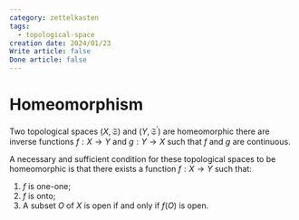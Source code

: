 ```yaml
---
category: zettelkasten
tags:
  - topological-space
creation date: 2024/01/23
Write article: false
Done article: false
---
```

# Homeomorphism

Two topological spaces $(X, \mathfrak{S})$ and $(Y, \mathfrak{S}^\prime)$ are homeomorphic there are inverse functions $f: X \rightarrow Y$ and $g: Y \rightarrow X$ such that $f$ and $g$ are continuous.

A necessary and sufficient condition for these topological spaces to be homeomorphic is that there exists a function $f: X \rightarrow Y$ such that:
1. $f$ is one-one;
2. $f$ is onto;
3. A subset $O$ of $X$ is open if and only if $f(O)$ is open.